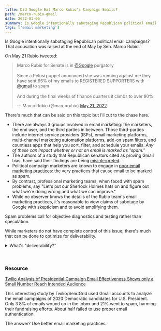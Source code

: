 ```yaml
---
title: Did Google Eat Marco Rubio's Campaign Emails? 
path: /marco-rubio-gmail
date: 2022-01-06
summary: Is Google intentionally sabotaging Republican political email campaigns? 
tags: ['email marketing']
---
```


Is Google intentionally sabotaging Republican political email campaigns? That accusation was raised at the end of May by Sen. Marco Rubio.

On May 21 Rubio tweeted:

<blockquote class="twitter-tweet"><p lang="en" dir="ltr">Marco Rubio for Senate is in <a href="https://twitter.com/Google?ref_src=twsrc%5Etfw">@Google</a> purgatory<br><br>Since a Pelosi puppet announced she was running against me they have sent 66% of my emails to REGISTERED SUPPORTERS with <a href="https://twitter.com/gmail?ref_src=twsrc%5Etfw">@gmail</a> to spam<br><br>And during the final weeks of finance quarters it climbs to over 90%</p>&mdash; Marco Rubio (@marcorubio) <a href="https://twitter.com/marcorubio/status/1528015121573941251?ref_src=twsrc%5Etfw">May 21, 2022</a></blockquote> <script async src="https://platform.twitter.com/widgets.js" charset="utf-8"></script>

There's much that can be said on this topic but I'll cut to the chase here.

* There are always 3 groups involved in email marketing: the marketers, the end user, and the third parties in between. Those third-parties include internet service providers (ISPs), email marketing platforms, multi-channel marketing automation platforms, add-on spam filters, and countless apps that help you sort, filter, and schedule your emails. <em>Any of these can impact whether or not an email is marked as "spam."</em>
* The authors of a study that Republican senators cited as proving Gmail bias, have said their findings are being <a href="https://www.washingtonpost.com/politics/2022/05/25/republicans-seized-study-proof-googles-bias-its-authors-say-it-being-misrepresented/" target="blank">misinterpreted</a>.
* Political campaign marketers are known to engage in <a href="http://ahoy-assets.twilio.com/docs/Twilio_2019_Presidential_Campaign_Email_Study.pdf?_ga=2.88913947.1452877676.1655763021-1551870462.1654233161" target="blank">poor email marketing practices</a>: the very practices that cause email to be marked as spam. 
* By contrast, professional marketing teams, when faced with spam problems, say "Let's put our Sherlock Holmes hats on and figure out what we're doing wrong and what we can improve." 
* While no observer knows the details of the Rubio team's email marketing practices, it's reasonable to view claims of sabotage by Google with skepticism and to avoid amplifying them. 

Spam problems call for objective diagnostics and testing rather than speculation. 

While marketers do not have complete control of this issue, there's much that can be done to optimize for deliverability.



<details><summary>What's "deliverability?"</summary><br/>
<p>Deliverability, often expressed as a percentage, refers to how many emails (in a measurement set, such as a campaign) wind up in the inbox vs. in the spam folder or undelivered. It includes anything you do to maximize that number.</p>
<p>Here's a more formal definition: Email deliverability is a measurement and a set of practices. It spans metrics, industry requirements, conditions, and actions (including experimentation and analysis) that impact the likelihood that a sender’s email will (a) wind up in the recipient’s inbox (b) in a timely fashion. It includes the use of various software tools. And it's impacted by the behavior of individual email users and by technical changes made to third-party tools. </p><p>Good email deliverability rates cohere with good end-user experiences.</p>
</details><br/><br/>

### Resource

<a href="https://www.twilio.com/press/releases/twilio-analysis-presidential-campaign-email-effectiveness" target="blank">Twilio Analysis of Presidential Campaign Email Effectiveness Shows only a Small Number Reach Intended Audience</a>

This interesting study by Twilio/SendGrid used Gmail accounts to analyze the email campaigns of 2020 Democratic candidates for U.S. President. Only 3.8% of emails wound up in the inbox and 21% went to spam, harming their fundraising efforts. About half failed to use proper email authentication.

The answer? Use better email marketing practices.


